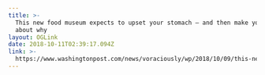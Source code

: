 ```yaml
---
title: >-
  This new food museum expects to upset your stomach — and then make you think
  about why
layout: OGLink
date: 2018-10-11T02:39:17.094Z
link: >-
  https://www.washingtonpost.com/news/voraciously/wp/2018/10/09/this-new-food-museum-expects-to-upset-your-stomach-and-then-make-you-think-about-why/?noredirect=on&utm_term=.4bfd666fb8af
---
```


